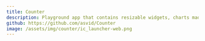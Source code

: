 ```yaml
---
title: Counter
description: Playground app that contains resizable widgets, charts made in MPAndroidChart, Relam database and Shared Element Transition. It has some issues and currently I'm trying to rewrite it to use Dagger2, Room and LiveData.
github: https://github.com/asvid/Counter
image: /assets/img/counter/ic_launcher-web.png
---
```

